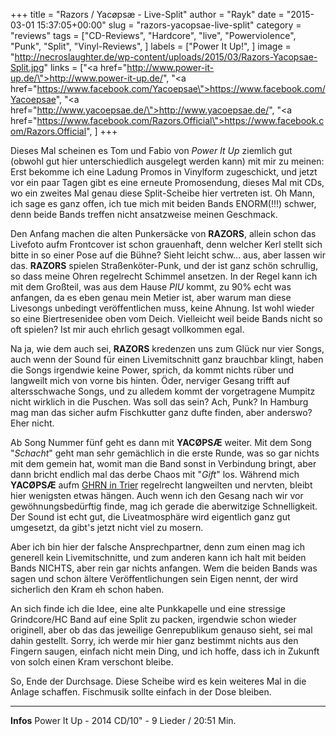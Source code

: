 +++
title = "Razors / Yacøpsæ - Live-Split"
author = "Rayk"
date = "2015-03-01 15:37:05+00:00"
slug = "razors-yacopsae-live-split"
category = "reviews"
tags = ["CD-Reviews", "Hardcore", "live", "Powerviolence", "Punk", "Split", "Vinyl-Reviews", ]
labels = ["Power It Up!", ]
image = "http://necroslaughter.de/wp-content/uploads/2015/03/Razors-Yacopsae-Split.jpg"
links = ["<a href=\"http://www.power-it-up.de/\">http://www.power-it-up.de/</a>", "<a href=\"https://www.facebook.com/Yacoepsae\">https://www.facebook.com/Yacoepsae</a>", "<a href=\"http://www.yacoepsae.de/\">http://www.yacoepsae.de/</a>", "<a href=\"https://www.facebook.com/Razors.Official\">https://www.facebook.com/Razors.Official</a>", ]
+++

Dieses Mal scheinen es Tom und Fabio von _Power It Up_ ziemlich gut (obwohl gut hier unterschiedlich ausgelegt werden kann) mit mir zu meinen: Erst bekomme ich eine Ladung Promos in Vinylform zugeschickt, und jetzt vor ein paar Tagen gibt es eine erneute Promosendung, dieses Mal mit CDs, wo ein zweites Mal genau diese Split-Scheibe hier vertreten ist. Oh Mann, ich sage es ganz offen, ich tue mich mit beiden Bands ENORM(!!!) schwer, denn beide Bands treffen nicht ansatzweise meinen Geschmack.

Den Anfang machen die alten Punkersäcke von **RAZORS**, allein schon das Livefoto aufm Frontcover ist schon grauenhaft, denn welcher Kerl stellt sich bitte in so einer Pose auf die Bühne? Sieht leicht schw... aus, aber lassen wir das. **RAZORS** spielen Straßenköter-Punk, und der ist ganz schön schrullig, so dass meine Ohren regelrecht Schimmel ansetzen. In der Regel kann ich mit dem Großteil, was aus dem Hause _PIU_ kommt, zu 90% echt was anfangen, da es eben genau mein Metier ist, aber warum man diese Livesongs unbedingt veröffentlichen muss, keine Ahnung. Ist wohl wieder so eine Biertresenidee oben vom Deich. Vielleicht weil beide Bands nicht so oft spielen? Ist mir auch ehrlich gesagt vollkommen egal.

Na ja, wie dem auch sei, **RAZORS** kredenzen uns zum Glück nur vier Songs, auch wenn der Sound für einen Livemitschnitt ganz brauchbar klingt, haben die Songs irgendwie keine Power, sprich, da kommt nichts rüber und langweilt mich von vorne bis hinten. Öder, nerviger Gesang trifft auf altersschwache Songs, und zu alledem kommt der vorgetragene Mumpitz nicht wirklich in die Puschen. Was soll das sein? Ach, Punk? In Hamburg mag man das sicher aufm Fischkutter ganz dufte finden, aber anderswo? Eher nicht.

Ab Song Nummer fünf geht es dann mit **YACØPSÆ** weiter. Mit dem Song "_Schacht_" geht man sehr gemächlich in die erste Runde, was so gar nichts mit dem gemein hat, womit man die Band sonst in Verbindung bringt, aber dann bricht endlich mal das derbe Chaos mit "_Gift_" los. Während mich **YACØPSÆ** aufm <a href="http://necroslaughter.de/2014/12/grind-here-right-now-22-11-2014-trier-exhaus/" title="GRIND HERE, RIGHT NOW – 22.11.2014, Trier, Exhaus">GHRN in Trier</a> regelrecht langweilten und nervten, bleibt hier wenigsten etwas hängen. Auch wenn ich den Gesang nach wir vor gewöhnungsbedürftig finde, mag ich gerade die aberwitzige Schnelligkeit. Der Sound ist echt gut, die Liveatmosphäre wird eigentlich ganz gut umgesetzt, da gibt's jetzt nicht viel zu mosern.

Aber ich bin hier der falsche Ansprechpartner, denn zum einen mag ich generell kein Livemitschnitte, und zum anderen kann ich halt mit beiden Bands NICHTS, aber rein gar nichts anfangen. Wem die beiden Bands was sagen und schon ältere Veröffentlichungen sein Eigen nennt, der wird sicherlich den Kram eh schon haben.

An sich finde ich die Idee, eine alte Punkkapelle und eine stressige Grindcore/HC Band auf eine Split zu packen, irgendwie schon wieder originell, aber ob das das jeweilige Genrepublikum genauso sieht, sei mal dahin gestellt. Sorry, ich werde mir hier ganz bestimmt nichts aus den Fingern saugen, einfach nicht mein Ding, und ich hoffe, dass ich in Zukunft von solch einen Kram verschont bleibe.

So, Ende der Durchsage. Diese Scheibe wird es kein weiteres Mal in die Anlage schaffen. Fischmusik sollte einfach in der Dose bleiben.



---
**Infos**
Power It Up - 2014
CD/10" - 9 Lieder / 20:51 Min.
